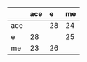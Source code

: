 |    |ace |e  |me |
|:---|:---|:--|:--|
|ace |    |28 |24 |
|e   |28  |   |25 |
|me  |23  |26 |   |
